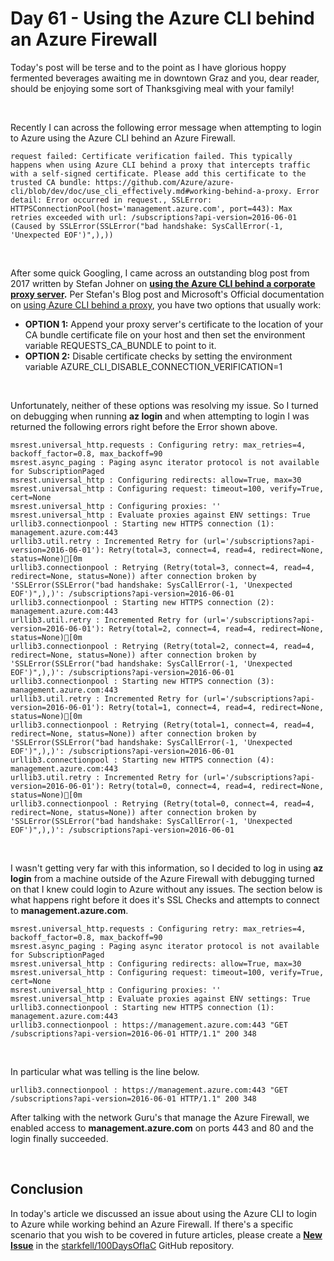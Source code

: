 # Day 61 - Using the Azure CLI behind an Azure Firewall

Today's post will be terse and to the point as I have glorious hoppy fermented beverages awaiting me in downtown Graz and you, dear reader, should be enjoying some sort of Thanksgiving meal with your family!

</br>

Recently I can across the following error message when attempting to login to Azure using the Azure CLI behind an Azure Firewall.

```text
request failed: Certificate verification failed. This typically happens when using Azure CLI behind a proxy that intercepts traffic with a self-signed certificate. Please add this certificate to the trusted CA bundle: https://github.com/Azure/azure-cli/blob/dev/doc/use_cli_effectively.md#working-behind-a-proxy. Error detail: Error occurred in request., SSLError: HTTPSConnectionPool(host='management.azure.com', port=443): Max retries exceeded with url: /subscriptions?api-version=2016-06-01 (Caused by SSLError(SSLError("bad handshake: SysCallError(-1, 'Unexpected EOF')",),))
```

</br>

After some quick Googling, I came across an outstanding blog post from 2017 written by Stefan Johner on **[using the Azure CLI behind a corporate proxy server](blog.jhnr.ch/2017/09/24/use-azure-cli-with-corporate-proxy-server/).** Per Stefan's Blog post and Microsoft's Official documentation on [using Azure CLI behind a proxy](https://github.com/Azure/azure-cli/blob/dev/doc/use_cli_effectively.md#working-behind-a-proxy), you have two options that usually work:

* **OPTION 1:** Append your proxy server's certificate to the location of your CA bundle certificate file on your host and then set the environment variable REQUESTS_CA_BUNDLE to point to it.
* **OPTION 2:** Disable certificate checks by setting the environment variable AZURE_CLI_DISABLE_CONNECTION_VERIFICATION=1

</br>

Unfortunately, neither of these options was resolving my issue. So I turned on debugging when running **az login** and when attempting to login I was returned the following errors right before the Error shown above.

```log
msrest.universal_http.requests : Configuring retry: max_retries=4, backoff_factor=0.8, max_backoff=90
msrest.async_paging : Paging async iterator protocol is not available for SubscriptionPaged
msrest.universal_http : Configuring redirects: allow=True, max=30
msrest.universal_http : Configuring request: timeout=100, verify=True, cert=None
msrest.universal_http : Configuring proxies: ''
msrest.universal_http : Evaluate proxies against ENV settings: True
urllib3.connectionpool : Starting new HTTPS connection (1): management.azure.com:443
urllib3.util.retry : Incremented Retry for (url='/subscriptions?api-version=2016-06-01'): Retry(total=3, connect=4, read=4, redirect=None, status=None)[0m
urllib3.connectionpool : Retrying (Retry(total=3, connect=4, read=4, redirect=None, status=None)) after connection broken by 'SSLError(SSLError("bad handshake: SysCallError(-1, 'Unexpected EOF')",),)': /subscriptions?api-version=2016-06-01
urllib3.connectionpool : Starting new HTTPS connection (2): management.azure.com:443
urllib3.util.retry : Incremented Retry for (url='/subscriptions?api-version=2016-06-01'): Retry(total=2, connect=4, read=4, redirect=None, status=None)[0m
urllib3.connectionpool : Retrying (Retry(total=2, connect=4, read=4, redirect=None, status=None)) after connection broken by 'SSLError(SSLError("bad handshake: SysCallError(-1, 'Unexpected EOF')",),)': /subscriptions?api-version=2016-06-01
urllib3.connectionpool : Starting new HTTPS connection (3): management.azure.com:443
urllib3.util.retry : Incremented Retry for (url='/subscriptions?api-version=2016-06-01'): Retry(total=1, connect=4, read=4, redirect=None, status=None)[0m
urllib3.connectionpool : Retrying (Retry(total=1, connect=4, read=4, redirect=None, status=None)) after connection broken by 'SSLError(SSLError("bad handshake: SysCallError(-1, 'Unexpected EOF')",),)': /subscriptions?api-version=2016-06-01
urllib3.connectionpool : Starting new HTTPS connection (4): management.azure.com:443
urllib3.util.retry : Incremented Retry for (url='/subscriptions?api-version=2016-06-01'): Retry(total=0, connect=4, read=4, redirect=None, status=None)[0m
urllib3.connectionpool : Retrying (Retry(total=0, connect=4, read=4, redirect=None, status=None)) after connection broken by 'SSLError(SSLError("bad handshake: SysCallError(-1, 'Unexpected EOF')",),)': /subscriptions?api-version=2016-06-01
```

</br>

I wasn't getting very far with this information, so I decided to log in using **az login** from a machine outside of the Azure Firewall with debugging turned on that I knew could login to Azure without any issues. The section below is what happens right before it does it's SSL Checks and attempts to connect to **management.azure.com**.

```log
msrest.universal_http.requests : Configuring retry: max_retries=4, backoff_factor=0.8, max_backoff=90
msrest.async_paging : Paging async iterator protocol is not available for SubscriptionPaged
msrest.universal_http : Configuring redirects: allow=True, max=30
msrest.universal_http : Configuring request: timeout=100, verify=True, cert=None
msrest.universal_http : Configuring proxies: ''
msrest.universal_http : Evaluate proxies against ENV settings: True
urllib3.connectionpool : Starting new HTTPS connection (1): management.azure.com:443
urllib3.connectionpool : https://management.azure.com:443 "GET /subscriptions?api-version=2016-06-01 HTTP/1.1" 200 348
```

</br>

In particular what was telling is the line below.

```log
urllib3.connectionpool : https://management.azure.com:443 "GET /subscriptions?api-version=2016-06-01 HTTP/1.1" 200 348
```

After talking with the network Guru's that manage the Azure Firewall, we enabled access to **management.azure.com** on ports 443 and 80 and the login finally succeeded.

</br>

## Conclusion

In today's article we discussed an issue about using the Azure CLI to login to Azure while working behind an Azure Firewall. If there's a specific scenario that you wish to be covered in future articles, please create a **[New Issue](https://github.com/starkfell/100DaysOfIaC/issues)** in the [starkfell/100DaysOfIaC](https://github.com/starkfell/100DaysOfIaC/) GitHub repository.
